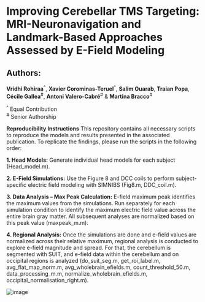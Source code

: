 # **Improving Cerebellar TMS Targeting: MRI-Neuronavigation and Landmark-Based Approaches Assessed by E-Field Modeling**

## Authors:
**Vridhi Rohiraa**<sup>^</sup>, **Xavier Corominas-Teruel**<sup>^</sup>, **Salim Ouarab**, **Traian Popa**, **Cécile Gallea**<sup>#</sup>, **Antoni Valero-Cabré**<sup>#</sup> & **Martina Bracco**<sup>#</sup>

<sup>^</sup> Equal Contribution  
<sup>#</sup> Senior Authorship


**Reproducibility Instructions**
This repository contains all necessary scripts to reproduce the models and results presented in the associated publication. To replicate the findings, please run the scripts in the following order:

**1. Head Models:** Generate individual head models for each subject (Head_model.m).

**2. E-Field Simulations:** Use the Figure 8 and DCC coils to perform subject-specific electric field modeling with SIMNIBS (Fig8.m, DDC_coil.m).

**3. Data Analysis – Max Peak Calculation:** E-field maximum peak identifies the maximum values from the simulations. Run separately for each simulation condition to identify the maximum electric field value across the entire brain gray matter. All subsequent analyses are normalized based on this peak value (maxpeak_m.m).

**4. Regional Analysis:** Once the simulations are done and e-field values are normalized across their relative maximum, regional analysis is conducted to explore e-field magnitude and spread. For that, the cerebellum is segmented with SUIT, and e-field data within the cerebellum and on occipital regions is analyzed (do_suit_seg.m, get_roi_label.m, avg_flat_map_norm.m, avg_wholebrain_efields.m, count_threshold_50.m, data_processing_m.m, normalize_wholebrain_efields.m, occipital_normalisation_right.m).



![image](https://github.com/user-attachments/assets/40c5281c-a092-4d59-85ca-7c901cf94f42)
